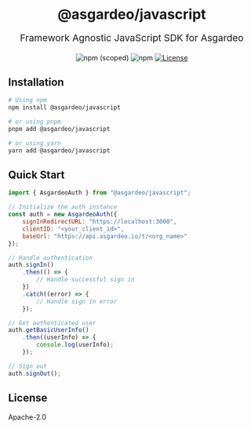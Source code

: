 <p align="center" style="color: #343a40">
  <h1 align="center">@asgardeo/javascript</h1>
</p>
<p align="center" style="font-size: 1.2rem;">Framework Agnostic JavaScript SDK for Asgardeo</p>
<div align="center">
  <img alt="npm (scoped)" src="https://img.shields.io/npm/v/@asgardeo/javascript">
  <img alt="npm" src="https://img.shields.io/npm/dw/@asgardeo/javascript">
  <a href="./LICENSE"><img src="https://img.shields.io/badge/License-Apache%202.0-blue.svg" alt="License"></a>
</div>

## Installation

```bash
# Using npm
npm install @asgardeo/javascript

# or using pnpm
pnpm add @asgardeo/javascript

# or using yarn
yarn add @asgardeo/javascript
```

## Quick Start

```javascript
import { AsgardeoAuth } from "@asgardeo/javascript";

// Initialize the auth instance
const auth = new AsgardeoAuth({
    signInRedirectURL: "https://localhost:3000",
    clientID: "<your_client_id>",
    baseUrl: "https://api.asgardeo.io/t/<org_name>"
});

// Handle authentication
auth.signIn()
    .then(() => {
        // Handle successful sign in
    })
    .catch((error) => {
        // Handle sign in error
    });

// Get authenticated user
auth.getBasicUserInfo()
    .then((userInfo) => {
        console.log(userInfo);
    });

// Sign out
auth.signOut();
```

## License

Apache-2.0
